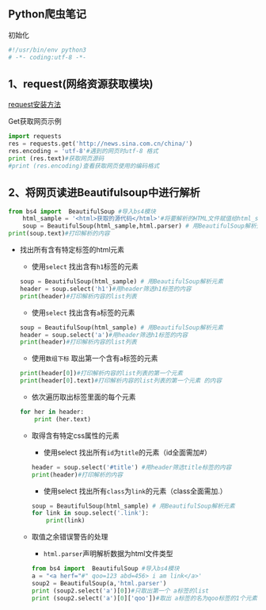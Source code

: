 ## Python爬虫笔记
初始化
```Python
#!/usr/bin/env python3
# -*- coding:utf-8 -*-
```
## 1、request(网络资源获取模块)
[request安装方法](https://blog.csdn.net/niepangu/article/details/78698819)  

Get获取网页示例  
```python
import requests
res = requests.get('http://news.sina.com.cn/china/')
res.encoding = 'utf-8'#遇到的网页时utf-8 格式
print (res.text)#获取网页源码
#print (res.encoding)查看获取网页使用的编码格式
```  
## 2、将网页读进Beautifulsoup中进行解析  
```Python
from bs4 import  BeautifulSoup #导入bs4模块
	html_sample = '<html>获取的源代码</html>'#将要解析的HTML文件赋值给html_sample
	soup = BeautifulSoup(html_sample,html.parser) # 用BeautifulSoup解析元素     [tml.parser]是指定解析器解析的是html文件
print(soup.text)#打印解析的内容
```  
- 找出所有含有特定标签的html元素  
	- 使用`select` 找出含有`h1`标签的元素  
	```python
	soup = BeautifulSoup(html_sample) # 用BeautifulSoup解析元素  
	header = soup.select('h1')#用header筛选h1标签的内容   
	print(header)#打印解析内容的list列表
	```  

    - 使用`select` 找出含有`a`标签的元素   
    ```python
	soup = BeautifulSoup(html_sample) # 用BeautifulSoup解析元素  
	header = soup.select('a')#用header筛选h1标签的内容   
	print(header)#打印解析内容的list列表
	```  
	- 使用`数组下标` 取出第一个含有`a`标签的元素   
	```python
	print(header[0])#打印解析内容的list列表的第一个元素  
	print(header[0].text)#打印解析内容的list列表的第一个元素 的内容
	```  
	- 依次遍历取出标签里面的每个元素  
	```python
	for her in header:
    	print (her.text)  
    ```  
    - 取得含有特定css属性的元素  
    	- 使用select 找出所有`id`为`title`的元素（id全面需加#） 
    	
    	```python   
    	header = soup.select('#title') #用header筛选title标签的内容
		print(header)#打印解析的内容
		```  
		- 使用select 找出所有`class`为`link`的元素（class全面需加.） 
    	
    	```python   
    	soup = BeautifulSoup(html_sample) # 用BeautifulSoup解析元素  
    	for link in soup.select('.link'):  
    		print(link)
		```  
	- 取值之余错误警告的处理  
		- `html.parser`声明解析数据为html文件类型  
		
		``` python
		from bs4 import  BeautifulSoup #导入bs4模块
		a = "<a herf="#" qoo=123 abd=456> i am link</a>'
		soup2 = BeautifulSoup(a,'html.parser')
		print (soup2.select('a')[0])#只取出第一个 a标签的list
		print (soup2.select('a')[0]['qoo'])#取出 a标签的名为qoo标签的1个元素
		```